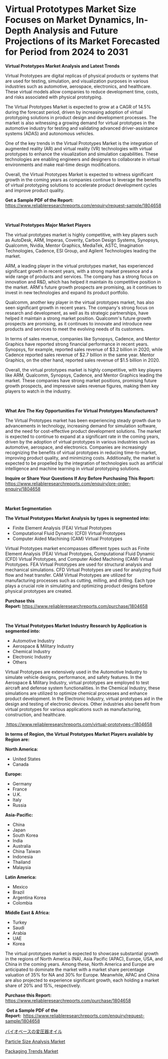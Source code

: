 <p><h1>Virtual Prototypes Market Size Focuses on Market Dynamics, In-Depth Analysis and Future Projections of its Market Forecasted for Period from 2024 to 2031</h1></p><p><strong>Virtual Prototypes Market Analysis and Latest Trends</strong></p>
<p><p>Virtual Prototypes are digital replicas of physical products or systems that are used for testing, simulation, and visualization purposes in various industries such as automotive, aerospace, electronics, and healthcare. These virtual models allow companies to reduce development time, costs, and risks associated with physical prototyping.</p><p>The Virtual Prototypes Market is expected to grow at a CAGR of 14.5% during the forecast period, driven by increasing adoption of virtual prototyping solutions in product design and development processes. The market is also witnessing a growing demand for virtual prototypes in the automotive industry for testing and validating advanced driver-assistance systems (ADAS) and autonomous vehicles.</p><p>One of the key trends in the Virtual Prototypes Market is the integration of augmented reality (AR) and virtual reality (VR) technologies with virtual prototypes to enhance the visualization and simulation capabilities. These technologies are enabling engineers and designers to collaborate in virtual environments and make real-time design modifications.</p><p>Overall, the Virtual Prototypes Market is expected to witness significant growth in the coming years as companies continue to leverage the benefits of virtual prototyping solutions to accelerate product development cycles and improve product quality.</p></p>
<p><strong>Get a Sample PDF of the Report:&nbsp;</strong> <a href="https://www.reliableresearchreports.com/enquiry/request-sample/1804658">https://www.reliableresearchreports.com/enquiry/request-sample/1804658</a></p>
<p>&nbsp;</p>
<p><strong>Virtual Prototypes Major Market Players</strong></p>
<p><p>The virtual prototypes market is highly competitive, with key players such as AutoDesk, ARM, Imperas, Coverity, Carbon Design Systems, Synopsys, Qualcomm, Nvidia, Mentor Graphics, MediaTek, ASTC, Imagination Technologies, Cadence, ESI Group, and Agilent Technologies leading the market.</p><p>ARM, a leading player in the virtual prototypes market, has experienced significant growth in recent years, with a strong market presence and a wide range of products and services. The company has a strong focus on innovation and R&D, which has helped it maintain its competitive position in the market. ARM's future growth prospects are promising, as it continues to invest in new technologies and expand its product portfolio.</p><p>Qualcomm, another key player in the virtual prototypes market, has also seen significant growth in recent years. The company's strong focus on research and development, as well as its strategic partnerships, have helped it maintain a strong market position. Qualcomm's future growth prospects are promising, as it continues to innovate and introduce new products and services to meet the evolving needs of its customers.</p><p>In terms of sales revenue, companies like Synopsys, Cadence, and Mentor Graphics have reported strong financial performance in recent years. Synopsys, for example, reported sales revenue of $3.2 billion in 2020, while Cadence reported sales revenue of $2.7 billion in the same year. Mentor Graphics, on the other hand, reported sales revenue of $1.5 billion in 2020.</p><p>Overall, the virtual prototypes market is highly competitive, with key players like ARM, Qualcomm, Synopsys, Cadence, and Mentor Graphics leading the market. These companies have strong market positions, promising future growth prospects, and impressive sales revenue figures, making them key players to watch in the industry.</p></p>
<p>&nbsp;</p>
<p><strong>What Are The Key Opportunities For Virtual Prototypes Manufacturers?</strong></p>
<p><p>The Virtual Prototypes market has been experiencing steady growth due to advancements in technology, increasing demand for simulation software, and the need for cost-effective product development solutions. The market is expected to continue to expand at a significant rate in the coming years, driven by the adoption of virtual prototypes in various industries such as automotive, aerospace, and electronics. Companies are increasingly recognizing the benefits of virtual prototypes in reducing time-to-market, improving product quality, and minimizing costs. Additionally, the market is expected to be propelled by the integration of technologies such as artificial intelligence and machine learning in virtual prototyping solutions.</p></p>
<p><strong>Inquire or Share Your Questions If Any Before Purchasing This Report:</strong> <a href="https://www.reliableresearchreports.com/enquiry/pre-order-enquiry/1804658">https://www.reliableresearchreports.com/enquiry/pre-order-enquiry/1804658</a></p>
<p>&nbsp;</p>
<p><strong>Market Segmentation</strong></p>
<p><strong>The Virtual Prototypes Market Analysis by types is segmented into:</strong></p>
<p><ul><li>Finite Element Analysis (FEA) Virtual Prototypes</li><li>Computational Fluid Dynamic (CFD) Virtual Prototypes</li><li>Computer Aided Machining (CAM) Virtual Prototypes</li></ul></p>
<p><p>Virtual Prototypes market encompasses different types such as Finite Element Analysis (FEA) Virtual Prototypes, Computational Fluid Dynamic (CFD) Virtual Prototypes, and Computer Aided Machining (CAM) Virtual Prototypes. FEA Virtual Prototypes are used for structural analysis and mechanical simulations. CFD Virtual Prototypes are used for analyzing fluid flow and heat transfer. CAM Virtual Prototypes are utilized for manufacturing processes such as cutting, milling, and drilling. Each type plays a crucial role in simulating and optimizing product designs before physical prototypes are created.</p></p>
<p><strong>Purchase this Report:&nbsp;</strong><a href="https://www.reliableresearchreports.com/purchase/1804658">https://www.reliableresearchreports.com/purchase/1804658</a></p>
<p>&nbsp;</p>
<p><strong>The Virtual Prototypes Market Industry Research by Application is segmented into:</strong></p>
<p><ul><li>Automotive Industry</li><li>Aerospace & Military Industry</li><li>Chemical Industry</li><li>Electronic Industry</li><li>Others</li></ul></p>
<p><p>Virtual Prototypes are extensively used in the Automotive Industry to simulate vehicle designs, performance, and safety features. In the Aerospace & Military Industry, virtual prototypes are employed to test aircraft and defense system functionalities. In the Chemical Industry, these simulations are utilized to optimize chemical processes and enhance product development. In the Electronic Industry, virtual prototypes aid in the design and testing of electronic devices. Other industries also benefit from virtual prototypes for various applications such as manufacturing, construction, and healthcare.</p></p>
<p><a href="https://www.reliableresearchreports.com/virtual-prototypes-r1804658">&nbsp;https://www.reliableresearchreports.com/virtual-prototypes-r1804658</a></p>
<p><strong>In terms of Region, the Virtual Prototypes Market Players available by Region are:</strong></p>
<p>
    <p> <strong> North America: </strong>
        <ul>
            <li>United States</li>
            <li>Canada</li>
        </ul>
        </p> 
    <p> <strong> Europe: </strong>
        <ul>
            <li>Germany</li>
            <li>France</li>
            <li>U.K.</li>
            <li>Italy</li>
            <li>Russia</li>
        </ul>
        </p> 
    <p> <strong> Asia-Pacific: </strong>
        <ul>
            <li>China</li>
            <li>Japan</li>
            <li>South Korea</li>
            <li>India</li>
            <li>Australia</li>
            <li>China Taiwan</li>
            <li>Indonesia</li>
            <li>Thailand</li>
            <li>Malaysia</li>
        </ul>
        </p> 
    <p> <strong> Latin America: </strong>
        <ul>
            <li>Mexico</li>
            <li>Brazil</li>
            <li>Argentina Korea</li>
            <li>Colombia</li>
        </ul>
        </p> 
    <p> <strong> Middle East & Africa: </strong>
        <ul>
            <li>Turkey</li>
            <li>Saudi</li>
            <li>Arabia</li>
            <li>UAE</li>
            <li>Korea</li>
        </ul>
    </p>
    </p>
<p><p>The virtual prototypes market is expected to showcase substantial growth in the regions of North America (NA), Asia Pacific (APAC), Europe, USA, and China in the coming years. Among these, North America and Europe are anticipated to dominate the market with a market share percentage valuation of 35% for NA and 30% for Europe. Meanwhile, APAC and China are also projected to experience significant growth, each holding a market share of 20% and 15%, respectively.</p></p>
<p><strong>Purchase this Report: </strong><a href="https://www.reliableresearchreports.com/purchase/1804658">https://www.reliableresearchreports.com/purchase/1804658</a></p>
<p>&nbsp;<strong>Get a Sample PDF of the Report:&nbsp;&nbsp;</strong><a href="https://www.reliableresearchreports.com/enquiry/request-sample/1804658">https://www.reliableresearchreports.com/enquiry/request-sample/1804658</a></p>
<p><strong></strong></p>
<p><p><a href="https://github.com/LuzHills1972/Market-Research-Report-List-1/blob/main/4943422180385.md">バイオベースの変圧器オイル</a></p><p><a href="https://github.com/angeliabkratze/Market-Research-Report-List-2/blob/main/particle-size-analysis-market.md">Particle Size Analysis Market</a></p><p><a href="https://github.com/Angelnienowdseej3e45z3p8c/Market-Research-Report-List-3/blob/main/packaging-trends-market.md">Packaging Trends Market</a></p></p>